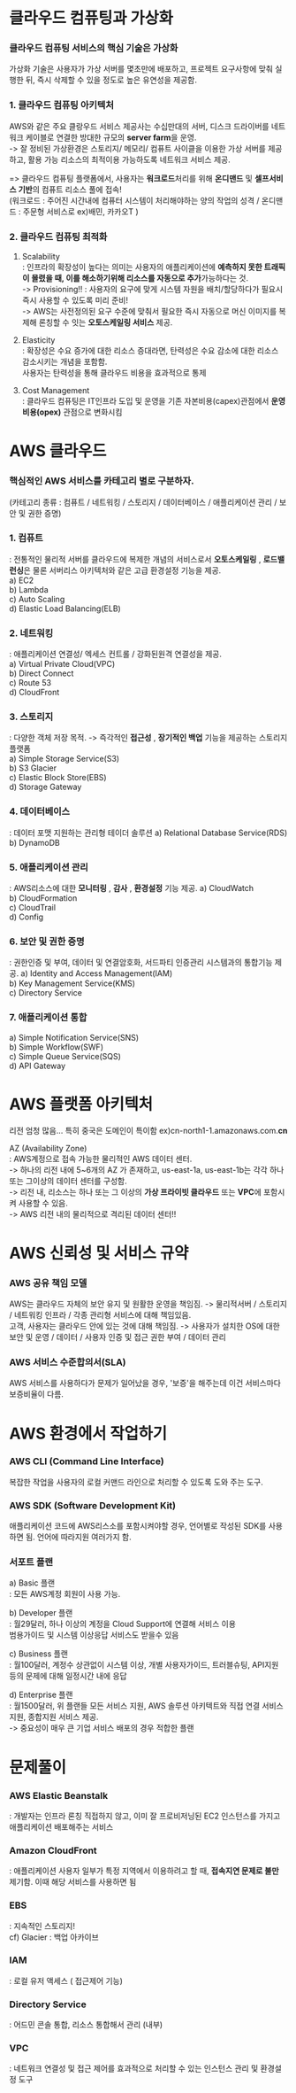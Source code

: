 # 클라우드 컴퓨팅과 가상화

### 클라우드 컴퓨팅 서비스의 핵심 기술은 가상화
가상화 기술은 사용자가 가상 서버를 몇초만에 배포하고, 프로젝트 요구사항에 맞춰 실행한 뒤, 즉시 삭제할 수 있을 정도로 높은 유연성을 제공함.

### 1. 클라우드 컴퓨팅 아키텍처
AWS와 같은 주요 클랑우드 서비스 제공사는 수십만대의 서버, 디스크 드라이버를 네트워크 케이블로 연결한 방대한 규모의 **server farm**을 운영.  
-> 잘 정비된 가상환경은 스토리지/ 메모리/ 컴퓨트 사이클을 이용한 가상 서버를 제공하고, 활용 가능 리소스의 최적이용 가능하도록 네트워크 서비스 제공.

=> 클라우드 컴퓨팅 플랫폼에서, 사용자는 **워크로드**처리를 위해 **온디맨드** 및 **셀프서비스 기반**의 컴퓨트 리소스 풀에 접속!  
(워크로드 : 주어진 시간내에 컴퓨터 시스템이 처리해야하는 양의 작업의 성격 / 온디맨드 : 주문형 서비스로 ex)배민, 카카오T )

### 2. 클라우드 컴퓨팅 최적화
1. Scalability  
: 인프라의 확장성이 높다는 의미는 사용자의 애플리케이션에 **예측하지 못한 트래픽이 몰렸을 때, 이를 해소하기위해 리소스를 자동으로 추가**가능하다는 것.  
-> Provisioning!! : 사용자의 요구에 맞게 시스템 자원을 배치/할당하다가 필요시 즉시 사용할 수 있도록 미리 준비!  
-> AWS는 사전정의된 요구 수준에 맞춰서 필요한 즉시 자동으로 머신 이미지를 복제해 론칭할 수 잇는 **오토스케일링 서비스** 제공.

2. Elasticity  
: 확장성은 수요 증가에 대한 리소스 증대라면, 탄력성은 수요 감소에 대한 리소스 감소시키는 개념을 포함함.  
사용자는 탄력성을 통해 클라우드 비용을 효과적으로 통제

3. Cost Management  
: 클라우드 컴퓨팅은 IT인프라 도입 및 운영을 기존 자본비용(capex)관점에서 **운영비용(opex)** 관점으로 변화시킴 

# AWS 클라우드

### 핵심적인 AWS 서비스를 카테고리 별로 구분하자.  
(카테고리 종류 : 컴퓨트 / 네트워킹 / 스토리지 / 데이터베이스 / 애플리케이션 관리 / 보안 및 권한 증명)  

### 1. 컴퓨트
: 전통적인 물리적 서버를 클라우드에 복제한 개념의 서비스로서 **오토스케일링** , **로드밸런싱**은 물론 서버리스 아키텍처와 같은 고급 환경설정 기능을 제공.  
a) EC2  
b) Lambda  
c) Auto Scaling  
d) Elastic Load Balancing(ELB)  

### 2. 네트워킹
: 애플리케이션 연결성/ 엑세스 컨트롤 / 강화된원격 연결성을 제공.  
a) Virtual Private Cloud(VPC)  
b) Direct Connect  
c) Route 53  
d) CloudFront  

### 3. 스토리지
: 다양한 객체 저장 목적. -> 즉각적인 **접근성** , **장기적인 백업** 기능을 제공하는 스토리지 플랫폼  
a) Simple Storage Service(S3)  
b) S3 Glacier  
c) Elastic Block Store(EBS)  
d) Storage Gateway  

### 4. 데이터베이스
: 데이터 포맷 지원하는 관리형 테이더 솔루션
a) Relational Database Service(RDS)  
b) DynamoDB  

### 5. 애플리케이션 관리
: AWS리소스에 대한 **모니터링** , **감사** , **환경설정** 기능 제공.
a) CloudWatch  
b) CloudFormation  
c) CloudTrail  
d) Config 

### 6. 보안 및 권한 증명
: 권한인증 및 부여, 데이터 및 연결암호화, 서드파티 인증관리 시스템과의 통합기능 제공.
a) Identity and Access Management(IAM)  
b) Key Management Service(KMS)  
c) Directory Service  

### 7. 애플리케이션 통합
a) Simple Notification Service(SNS)  
b) Simple Workflow(SWF)  
c) Simple Queue Service(SQS)  
d) API Gateway  

# AWS 플랫폼 아키텍처
리전 엄청 많음... 특히 중국은 도메인이 특이함 ex)cn-north1-1.amazonaws.com.**cn**   

AZ (Availability Zone)  
: AWS계정으로 접속 가능한 물리적인 AWS 데이터 센터.  
-> 하나의 리전 내에 5~6개의 AZ 가 존재하고, us-east-1a, us-east-1b는 각각 하나 또는 그이상의 데이터 센터를 구성함.  
-> 리전 내, 리소스는 하나 또는 그 이상의 **가상 프라이빗 클라우드** 또는 **VPC**에 포함시켜 사용할 수 있음.  
-> AWS 리전 내의 물리적으로 격리된 데이터 센터!!

# AWS 신뢰성 및 서비스 규약

### AWS 공유 책임 모델

AWS는 클라우드 자체의 보안 유지 및 원활한 운영을 책임짐. -> 물리적서버 / 스토리지 / 네트워킹 인프라 / 각종 관리형 서비스에 대해 책임있음.  
고객, 사용자는 클라우드 안에 있는 것에 대해 책임짐. -> 사용자가 설치한 OS에 대한 보안 및 운영 / 데이터 / 사용자 인증 및 접근 권한 부여 / 데이터 관리  

### AWS 서비스 수준합의서(SLA)

AWS 서비스를 사용하다가 문제가 일어났을 경우, '보증'을 해주는데 이건 서비스마다 보증비율이 다름.

# AWS 환경에서 작업하기

### AWS CLI (Command Line Interface)

복잡한 작업을 사용자의 로컬 커맨드 라인으로 처리할 수 있도록 도와 주는 도구.

### AWS SDK (Software Development Kit)

애플리케이션 코드에 AWS리스소를 포함시켜야할 경우, 언어별로 작성된 SDK를 사용하면 됨. 
언어에 따라지원 여러가지 함.

### 서포트 플랜
a) Basic 플랜  
: 모든 AWS계정 회원이 사용 가능.  

b) Developer 플랜  
: 월29달러, 하나 이상의 계정을 Cloud Support에 연결해 서비스 이용  
범용가이드 및 시스템 이상응답 서비스도 받을수 있음  

c) Business 플랜  
: 월100달러, 계정수 상관없이 시스템 이상, 개별 사용자가이드, 트러블슈팅, API지원 등의 문제에 대해 일정시간 내에 응답  

d) Enterprise 플랜  
: 월1500달러, 위 플랜들 모든 서비스 지원, AWS 솔루션 아키텍트와 직접 연결 서비스 지원, 종합지원 서비스 제공.  
-> 중요성이 매우 큰 기업 서비스 배포의 경우 적합한 플랜

# 문제풀이

### AWS Elastic Beanstalk
: 개발자는 인프라 론칭 직접하지 않고, 이미 잘 프로비저닝된 EC2 인스턴스를 가지고 애플리케이션 배포해주는 서비스

### Amazon CloudFront
: 애플리케이션 사용자 일부가 특정 지역에서 이용하려고 할 때, **접속지연 문제로 불만** 제기함. 이때 해당 서비스를 사용하면 됨

### EBS
: 지속적인 스토리지!   
cf) Glacier : 백업 아카이브

### IAM
: 로컬 유저 액세스 ( 접근제어 기능)

### Directory Service
: 어드민 콘솔 통합, 리소스 통합해서 관리 (내부)

### VPC
: 네트워크 연결성 및 접근 제어를 효과적으로 처리할 수 있는 인스턴스 관리 및 환경설정 도구
